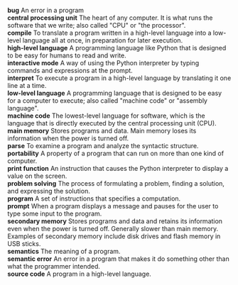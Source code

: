 <b>bug</b> An error in a program</br>
<b>central processing unit</b> The heart of any computer. It is what runs the software that we write; also called "CPU" or "the processor".</br>
<b>compile</b> To translate a program written in a high-level language into a low-level language all at once, in preparation for later execution.</br>
<b>high-level language</b> A programming language like Python that is designed to be easy for humans to read and write.</br>
<b>interactive mode</b> A way of using the Python interpreter by typing commands and expressions at the prompt.</br>
<b>interpret</b> To execute a program in a high-level language by translating it one line at a time.</br>
<b>low-level language</b> A programming language that is designed to be easy for a computer to execute; also called "machine code" or "assembly language".</br>
<b>machine code</b> The lowest-level language for software, which is the language that is directly executed by the central processing unit (CPU).</br>
<b>main memory</b> Stores programs and data. Main memory loses its information when the power is turned off.</br>
<b>parse</b> To examine a program and analyze the syntactic structure.</br>
<b>portability</b> A property of a program that can run on more than one kind of computer.</br>
<b>print function</b> An instruction that causes the Python interpreter to display a value on the screen.</br>
<b>problem solving</b> The process of formulating a problem, finding a solution, and expressing the solution.</br>
<b>program</b> A set of instructions that specifies a computation.</br>
<b>prompt</b> When a program displays a message and pauses for the user to type some input to the program.</br>
<b>secondary memory</b> Stores programs and data and retains its information even when the power is turned off. Generally slower than main memory. Examples of secondary memory include disk drives and flash memory in USB sticks.</br>
<b>semantics</b> The meaning of a program.</br>
<b>semantic error</b> An error in a program that makes it do something other than what the programmer intended.</br>
<b>source code</b> A program in a high-level language.</br>